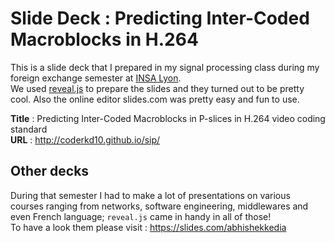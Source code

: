 # Slide Deck : Predicting Inter-Coded Macroblocks in H.264

This is a slide deck that I prepared in my signal processing class during my foreign exchange semester at [INSA Lyon](https://www.insa-lyon.fr/en/).  
We used [reveal.js](https://github.com/hakimel/reveal.js/) to prepare the slides and they turned out to be pretty cool. Also the online editor slides.com was pretty easy and fun to use.

**Title** : Predicting Inter-Coded Macroblocks in P-slices in H.264 video coding standard  
**URL**   : http://coderkd10.github.io/sip/

## Other decks

During that semester I had to make a lot of presentations on various courses ranging from networks, software engineering, middlewares and even French language; `reveal.js` came in handy in all of those!  
To have a look them please visit : https://slides.com/abhishekkedia

